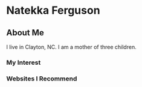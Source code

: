 # Natekka Ferguson

## About Me
I live in Clayton, NC. I am a mother of three children.

### My Interest

### Websites I Recommend

